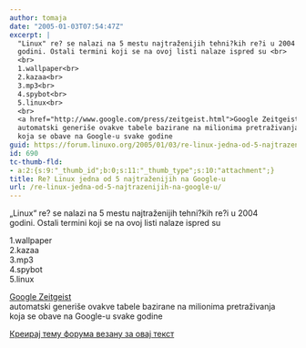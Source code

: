 ```yaml
---
author: tomaja
date: "2005-01-03T07:54:47Z"
excerpt: |
  "Linux" re? se nalazi na 5 mestu najtraženijih tehni?kih re?i u 2004
  godini. Ostali termini koji se na ovoj listi nalaze ispred su <br>
  <br>
  1.wallpaper<br>
  2.kazaa<br>
  3.mp3<br>
  4.spybot<br>
  5.linux<br>
  <br>
  <a href="http://www.google.com/press/zeitgeist.html">Google Zeitgeist</a>
  automatski generiše ovakve tabele bazirane na milionima pretraživanja
  koja se obave na Google-u svake godine
guid: https://forum.linuxo.org/2005/01/03/re-linux-jedna-od-5-najtrazenijih-na-google-u/
id: 690
tc-thumb-fld:
- a:2:{s:9:"_thumb_id";b:0;s:11:"_thumb_type";s:10:"attachment";}
title: Re? Linux jedna od 5 najtraženijih na Google-u
url: /re-linux-jedna-od-5-najtrazenijih-na-google-u/
---
```

&#8222;Linux&#8220; re? se nalazi na 5 mestu najtraženijih tehni?kih re?i u 2004  
godini. Ostali termini koji se na ovoj listi nalaze ispred su 

1.wallpaper  
2.kazaa  
3.mp3  
4.spybot  
5.linux

[Google Zeitgeist](http://www.google.com/press/zeitgeist.html)  
automatski generiše ovakve tabele bazirane na milionima pretraživanja  
koja se obave na Google-u svake godine<!--break-->

[Креирај тему форума везану за овај текст](https://linuxo.org/nova-tema-na-forumu/?se_pid=690)